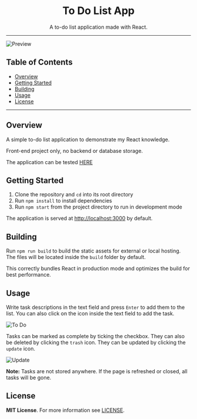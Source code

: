 <h1 align="center">
  To Do List App
</h1>

<div align="center">
  <p>A to-do list application made with React.</p>
</div>

- - -
![Preview](https://github.com/easyvansh/To-Do-List/assets/91223476/fc9f8c04-1c11-4df9-a24a-1e79d8fd14b5)


## Table of Contents

- [Overview](#overview)
- [Getting Started](#getting-started)
- [Building](#building)
- [Usage](#usage)
- [License](#license)

- - -

## Overview

A simple to-do list application to demonstrate my React knowledge.

Front-end project only, no backend or database storage.

The application can be tested [HERE](https://easyvansh.github.io/To-Do-List/)

## Getting Started

1. Clone the repository and `cd` into its root directory
2. Run `npm install` to install dependencies
3. Run `npm start` from the project directory to run in development mode

The application is served at [http://localhost:3000](http://localhost:3000) by default.

## Building

Run `npm run build` to build the static assets for external or local hosting. The files will be located inside the `build` folder by default.

This correctly bundles React in production mode and optimizes the build for best performance.


## Usage

Write task descriptions in the text field and press `Enter` to add them to the list. You can also click on the icon inside the text field to add the task.

![To Do](https://github.com/easyvansh/To-Do-List/assets/91223476/2e0687cb-3899-459e-a052-8c3849559ff9)

Tasks can be marked as complete by ticking the checkbox. They can also be deleted by clicking the `trash` icon. They can be updated by clicking the `update` icon.

![Update](https://github.com/easyvansh/To-Do-List/assets/91223476/b3b8e3c6-2ce9-4d02-abd9-f41dd011a384)

**Note:** Tasks are not stored anywhere. If the page is refreshed or closed, all tasks will be gone.



## License

**MIT License**. For more information see [LICENSE](https://github.com/easyvansh/To-Do-List/blob/main/LICENSE).
